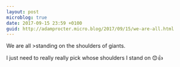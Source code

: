 ```yaml
---
layout: post
microblog: true
date: 2017-09-15 23:59 +0100
guid: http://adamprocter.micro.blog/2017/09/15/we-are-all.html
---
```

We are all >standing on the shoulders of giants. 

I just need to really really pick whose shoulders I stand on 😊👍

